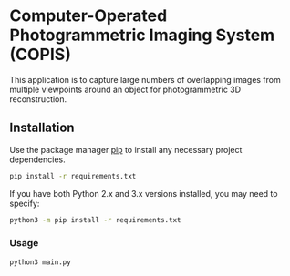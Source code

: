 # Computer-Operated Photogrammetric Imaging System (COPIS)

This application is to capture large numbers of overlapping images from multiple viewpoints around an object for photogrammetric 3D reconstruction.

## Installation

Use the package manager [pip](https://pip.pypa.io/en/stable/) to install any necessary project dependencies.

```bash
pip install -r requirements.txt
```

If you have both Python 2.x and 3.x versions installed, you may need to specify:

```bash
python3 -m pip install -r requirements.txt
```

### Usage

```bash
python3 main.py
```
